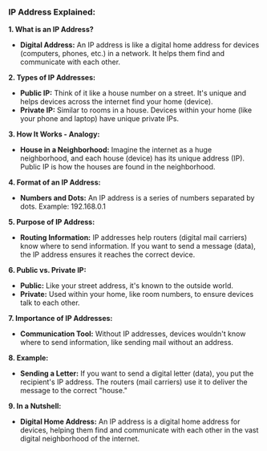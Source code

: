 
### IP Address Explained:

**1. What is an IP Address?**
   - **Digital Address:** An IP address is like a digital home address for devices (computers, phones, etc.) in a network. It helps them find and communicate with each other.

**2. Types of IP Addresses:**
   - **Public IP:** Think of it like a house number on a street. It's unique and helps devices across the internet find your home (device).
   - **Private IP:** Similar to rooms in a house. Devices within your home (like your phone and laptop) have unique private IPs.

**3. How It Works - Analogy:**
   - **House in a Neighborhood:** Imagine the internet as a huge neighborhood, and each house (device) has its unique address (IP). Public IP is how the houses are found in the neighborhood.

**4. Format of an IP Address:**
   - **Numbers and Dots:** An IP address is a series of numbers separated by dots. Example: 192.168.0.1

**5. Purpose of IP Address:**
   - **Routing Information:** IP addresses help routers (digital mail carriers) know where to send information. If you want to send a message (data), the IP address ensures it reaches the correct device.

**6. Public vs. Private IP:**
   - **Public:** Like your street address, it's known to the outside world.
   - **Private:** Used within your home, like room numbers, to ensure devices talk to each other.

**7. Importance of IP Addresses:**
   - **Communication Tool:** Without IP addresses, devices wouldn't know where to send information, like sending mail without an address.

**8. Example:**
   - **Sending a Letter:** If you want to send a digital letter (data), you put the recipient's IP address. The routers (mail carriers) use it to deliver the message to the correct "house."

**9. In a Nutshell:**
   - **Digital Home Address:** An IP address is a digital home address for devices, helping them find and communicate with each other in the vast digital neighborhood of the internet.